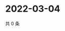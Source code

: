 # 2022-03-04

共 0 条

<!-- BEGIN WEIBO -->
<!-- 最后更新时间 Fri Mar 04 2022 05:09:01 GMT+0800 (China Standard Time) -->

<!-- END WEIBO -->
